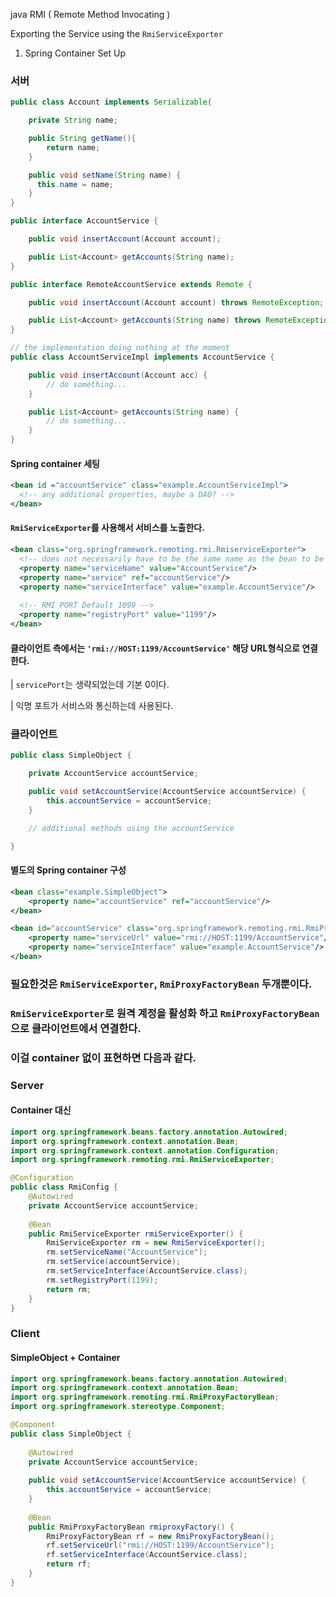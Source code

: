 java RMI ( Remote Method Invocating )


Exporting the Service using the `RmiServiceExporter`

1. Spring Container Set Up

### 서버

```java
public class Account implements Serializable{

    private String name;

    public String getName(){
        return name;
    }

    public void setName(String name) {
      this.name = name;
    }
}
```

```java
public interface AccountService {

    public void insertAccount(Account account);

    public List<Account> getAccounts(String name);
}
```

```java
public interface RemoteAccountService extends Remote {

    public void insertAccount(Account account) throws RemoteException;

    public List<Account> getAccounts(String name) throws RemoteException;
}
```

```java
// the implementation doing nothing at the moment
public class AccountServiceImpl implements AccountService {

    public void insertAccount(Account acc) {
        // do something...
    }

    public List<Account> getAccounts(String name) {
        // do something...
    }
}
```

#### Spring container 세팅

```xml
<bean id ="accountService" class="example.AccountServiceImpl">
  <!-- any additional properties, maybe a DAO? -->
</bean>
```

#### `RmiServiceExporter`를 사용해서 서비스를 노출한다.

```xml
<bean class="org.springframework.remoting.rmi.RmiserviceExporter">
  <!-- does not necessarily have to be the same name as the bean to be exported -->
  <property name="serviceName" value="AccountService"/>
  <property name="service" ref="accountService"/>
  <property name="serviceInterface" value="example.AccountService"/>
  
  <!-- RMI PORT Default 1099 -->
  <property name="registryPort" value="1199"/>
</bean>
```

#### 클라이언트 측에서는 `'rmi://HOST:1199/AccountService'` 해당 URL형식으로 연결한다.

| `servicePort`는 생략되었는데 기본 0이다.

| 익명 포트가 서비스와 통신하는데 사용된다.


### 클라이언트

```java
public class SimpleObject {

    private AccountService accountService;

    public void setAccountService(AccountService accountService) {
        this.accountService = accountService;
    }

    // additional methods using the accountService

}
```

#### 별도의 Spring container 구성

```xml
<bean class="example.SimpleObject">
    <property name="accountService" ref="accountService"/>
</bean>

<bean id="accountService" class="org.springframework.remoting.rmi.RmiProxyFactoryBean">
    <property name="serviceUrl" value="rmi://HOST:1199/AccountService"/>
    <property name="serviceInterface" value="example.AccountService"/>
</bean>
```

### 필요한것은 `RmiServiceExporter`, `RmiProxyFactoryBean` 두개뿐이다.

### `RmiServiceExporter`로 원격 계정을 활성화 하고 `RmiProxyFactoryBean`으로 클라이언트에서 연결한다.

### 이걸 container 없이 표현하면 다음과 같다.


### Server 

#### Container 대신

```java
import org.springframework.beans.factory.annotation.Autowired;
import org.springframework.context.annotation.Bean;
import org.springframework.context.annotation.Configuration;
import org.springframework.remoting.rmi.RmiServiceExporter;

@Configuration
public class RmiConfig {
	@Autowired
	private AccountService accountService;
  
	@Bean
	public RmiServiceExporter rmiServiceExporter() {
		RmiServiceExporter rm = new RmiServiceExporter();
		rm.setServiceName("AccountService");
		rm.setService(accountService);
		rm.setServiceInterface(AccountService.class);
		rm.setRegistryPort(1199);
		return rm;
	}
}
```

### Client

#### SimpleObject + Container

```java
import org.springframework.beans.factory.annotation.Autowired;
import org.springframework.context.annotation.Bean;
import org.springframework.remoting.rmi.RmiProxyFactoryBean;
import org.springframework.stereotype.Component;

@Component
public class SimpleObject {
	
    @Autowired
    private AccountService accountService;
    
    public void setAccountService(AccountService accountService) {
		this.accountService = accountService;
	}
    
    @Bean
    public RmiProxyFactoryBean rmiproxyFactory() {
    	RmiProxyFactoryBean rf = new RmiProxyFactoryBean();
    	rf.setServiceUrl("rmi://HOST:1199/AccountService");
    	rf.setServiceInterface(AccountService.class);
    	return rf;
    }
}
```



